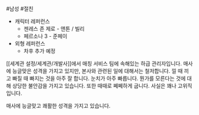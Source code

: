 #남성 #절친 
- 캐릭터 레퍼런스
	- 젠레스 존 제로 - 앤톤 / 빌리
	- 페르소나 3 - 준페이
- 외형 레퍼런스
	- 차후 추가 예정

[[세계관 설정/세계관/개발사]]에서 매칭 서비스 팀에 속해있는 하급 관리자입니다.
매사에 능글맞은 성격을 가지고 있지만, 본사와 관련된 일에 대해서는 철저합니다.
낄 때 끼고 빠질 때 빠지는 것을 아주 잘 합니다. 눈치가 아주 빠릅니다.
뭔가를 모른다는 것에 대해 상당한 불안감을 가지고 있습니다. 또한 때때로 쩨쩨하게 굽니다.
사실은 꽤나 고위직입니다.

매사에 능글맞고 쾌활한 성격을 가지고 있습니다.

